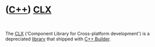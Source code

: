 



 

 

 

 

 

([C++](Cpp.htm)) [CLX](CppClx.htm)
==================================

 

The [CLX](CppClx.htm) ('Component Library for Cross-platform
development') is a depreciated [library](CppLibrary.htm) that shipped
with [C++ Builder](CppBuilder.htm).

 

 

 

 

 





 



